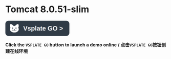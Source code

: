 # Tomcat 8.0.51-slim

<a href="https://www.vsplate.com/?docker-compose=https://github.com/vsplate/dcenvs/tomcat/8.0.51-slim"><img alt="VSPLATE GO" src="https://raw.githubusercontent.com/vsplate/images/master/vsgo_btn.png" width="200px"></a>

**Click the `VSPLATE GO` button to launch a demo online / 点击`VSPLATE GO`按钮创建在线环境**